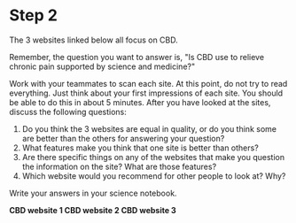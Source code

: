 # Step 2

The 3 websites linked below all focus on CBD. 

Remember, the question you want to answer is, "Is CBD use to relieve chronic pain supported by science and medicine?" 

Work with your teammates to scan each site. At this point, do not try to read everything. Just think about your first impressions of each site. You should be able to do this in about 5 minutes. After you have looked at the sites, discuss the following questions: 

1. Do you think the 3 websites are equal in quality, or do you think some are better than the others for answering your question? 
2. What features make you think that one site is better than others? 
3. Are there specific things on any of the websites that make you question the information on the site? What are those features?
4. Which website would you recommend for other people to look at? Why?

Write your answers in your science notebook. 

**CBD website 1         CBD website 2          CBD website 3**
<!--needs link(s)! The CBD websites are links to go to the “fake” websites that we are constructing—but hopefully look real. -->